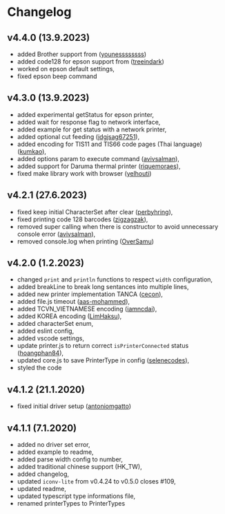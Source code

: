 # Changelog

## v4.4.0 (13.9.2023)

- added Brother support from ([younessssssss](https://github.com/younessssssss))
- added code128 for epson support from ([treeindark](https://github.com/treeindark))
- worked on epson default settings,
- fixed epson beep command

## v4.3.0 (13.9.2023)

- added experimental getStatus for epson printer,
- added wait for response flag to network interface,
- added example for get status with a network printer,
- added optional cut feeding ([jdgjsag67251](https://github.com/jdgjsag67251)),
- added encoding for TIS11 and TIS66 code pages (Thai language) ([kumkao](https://github.com/kumkao)),
- added options param to execute command ([avivsalman](https://github.com/avivsalman)),
- added support for Daruma thermal printer ([riquemoraes](https://github.com/riquemoraes)),
- fixed make library work with browser ([yelhouti](https://github.com/yelhouti))

## v4.2.1 (27.6.2023)

- fixed keep initial CharacterSet after clear ([perbyhring](https://github.com/perbyhring)),
- fixed printing code 128 barcodes ([zigzagzak](https://github.com/zigzagzak)),
- removed super calling when there is constructor to avoid unnecessary console error ([avivsalman](https://github.com/avivsalman)),
- removed console.log when printing ([OverSamu](https://github.com/OverSamu))

## v4.2.0 (1.2.2023)

- changed `print` and `println` functions to respect `width` configuration,
- added breakLine to break long sentances into multiple lines,
- added new printer implementation TANCA ([cecon](https://github.com/cecon)),
- added file.js timeout ([aas-mohammed](https://github.com/aas-mohammed)),
- added TCVN_VIETNAMESE encoding ([iamncdai](https://github.com/iamncdai)),
- added KOREA encoding ([LimHaksu](https://github.com/LimHaksu)),
- added characterSet enum,
- added eslint config,
- added vscode settings,
- update printer.js to return correct `isPrinterConnected` status ([hoangphan84](https://github.com/hoangphan84)),
- updated core.js to save PrinterType in config ([selenecodes](https://github.com/selenecodes)),
- styled the code

## v4.1.2 (21.1.2020)

- fixed initial driver setup ([antoniomgatto](https://github.com/antoniomgatto))

## v4.1.1 (7.1.2020)

- added no driver set error,
- added example to readme,
- added parse width config to number,
- added traditional chinese support (HK_TW),
- added changelog,
- updated `iconv-lite` from v0.4.24 to v0.5.0 closes #109,
- updated readme,
- updated typescript type informations file,
- renamed printerTypes to PrinterTypes
